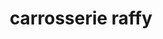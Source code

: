 ---
title: "carrosserie raffy"
url: /castets/carrosserie-raffy-rue-des-mousquetaires/
shop: réparation de voitures
---